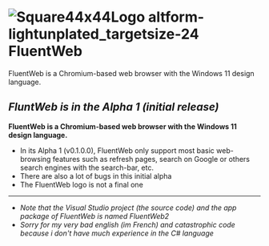 #    ![Square44x44Logo altform-lightunplated_targetsize-24](https://user-images.githubusercontent.com/100538547/155902010-047827d5-b03f-4388-ba52-ab7a2051d325.png) FluentWeb

FluentWeb is a Chromium-based web browser with the Windows 11 design language.

*FluntWeb is in the Alpha 1 (initial release)*
-----
**FluentWeb is a Chromium-based web browser with the Windows 11 design language.**


- In its Alpha 1 (v0.1.0.0), FluentWeb only support most basic web-browsing features such as refresh pages, search on Google or others search engines with the search-bar, etc.
- There are also a lot of bugs in this initial alpha
- The FluentWeb logo is not a final one
----
- *Note that the Visual Studio project (the source code) and the app package of FluentWeb is named FluentWeb2*
- *Sorry for my very bad english (im French) and catastrophic code because i don't have much experience in the C# language*
